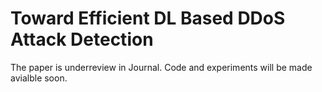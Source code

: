 # Toward Efficient DL Based DDoS Attack Detection

The paper is underreview in Journal. Code and experiments will be made avialble soon.
